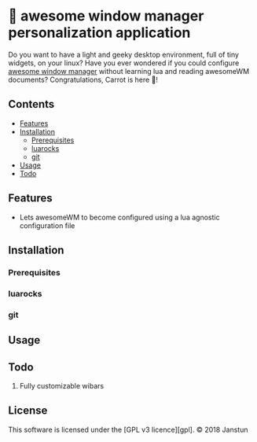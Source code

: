# :carrot: awesome window manager personalization application
Do you want to have a light and geeky desktop environment, full of tiny widgets, on your linux?
Have you ever wondered if you could configure [awesome window manager](https://awesomewm.org) without learning lua and reading awesomeWM documents?
Congratulations, Carrot is here :carrot:!

## Contents
* [Features](#installation)
* [Installation](#installation)
    * [Prerequisites](#prerequisites)
    * [luarocks](#luarocks)
    * [git](#git)
* [Usage](#usage)
* [Todo](#todo)

## Features
* Lets awesomeWM to become configured using a lua agnostic configuration file

## Installation
### Prerequisites
### luarocks
### git

## Usage

## Todo
1. Fully customizable wibars

## License
This software is licensed under the [GPL v3 licence][gpl].
© 2018 Janstun
